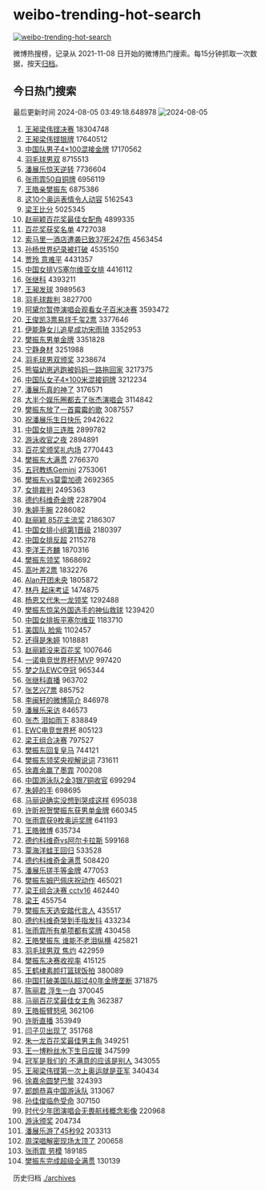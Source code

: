 # weibo-trending-hot-search

[![weibo-trending-hot-search](https://github.com/ameizi/weibo-trending-hot-search/actions/workflows/ci.yml/badge.svg)](https://github.com/ameizi/weibo-trending-hot-search/actions/workflows/ci.yml)

微博热搜榜，记录从 2021-11-08 日开始的微博热门搜索。每15分钟抓取一次数据，按天[归档](./archives)。

## 今日热门搜索

<!-- BEGIN --> 
最后更新时间 2024-08-05 03:49:18.648978 
![2024-08-05](https://imgs-storage.s3.us-east-005.backblazeb2.com/20240805/2024-08-05.png?versionId=4_z8fbbed132d73df8689c40f13_f106a3cc8d2cee2b4_d20240804_m194918_c005_v0501021_t0005_u01722800958151) 
1. [王昶梁伟铿决赛](https://s.weibo.com/weibo?q=%E7%8E%8B%E6%98%B6%E6%A2%81%E4%BC%9F%E9%93%BF%E5%86%B3%E8%B5%9B&t=31&band_rank=1&Refer=top) 18304748
1. [王昶梁伟铿银牌](https://s.weibo.com/weibo?q=%23%E7%8E%8B%E6%98%B6%E6%A2%81%E4%BC%9F%E9%93%BF%E9%93%B6%E7%89%8C%23&t=31&band_rank=2&Refer=top) 17640512
1. [中国队男子4×100混接金牌](https://s.weibo.com/weibo?q=%23%E4%B8%AD%E5%9B%BD%E9%98%9F%E7%94%B7%E5%AD%904%C3%97100%E6%B7%B7%E6%8E%A5%E9%87%91%E7%89%8C%23&t=31&band_rank=4&Refer=top) 17170562
1. [羽毛球男双](https://s.weibo.com/weibo?q=%E7%BE%BD%E6%AF%9B%E7%90%83%E7%94%B7%E5%8F%8C&t=31&band_rank=4&Refer=top) 8715513
1. [潘展乐惊天逆转](https://s.weibo.com/weibo?q=%23%E6%BD%98%E5%B1%95%E4%B9%90%E6%83%8A%E5%A4%A9%E9%80%86%E8%BD%AC%23&t=31&band_rank=11&Refer=top) 7736604
1. [张雨霏50自铜牌](https://s.weibo.com/weibo?q=%23%E5%BC%A0%E9%9B%A8%E9%9C%8F50%E8%87%AA%E9%93%9C%E7%89%8C%23&t=31&band_rank=10&Refer=top) 6956119
1. [王皓亲樊振东](https://s.weibo.com/weibo?q=%23%E7%8E%8B%E7%9A%93%E4%BA%B2%E6%A8%8A%E6%8C%AF%E4%B8%9C%23&t=31&band_rank=5&Refer=top) 6875386
1. [这10个奥运表情令人动容](https://s.weibo.com/weibo?q=%23%E8%BF%9910%E4%B8%AA%E5%A5%A5%E8%BF%90%E8%A1%A8%E6%83%85%E4%BB%A4%E4%BA%BA%E5%8A%A8%E5%AE%B9%23&t=31&band_rank=3&Refer=top) 5162543
1. [梁王比分](https://s.weibo.com/weibo?q=%E6%A2%81%E7%8E%8B%E6%AF%94%E5%88%86&t=31&band_rank=6&Refer=top) 5025345
1. [赵丽颖百花奖最佳女配角](https://s.weibo.com/weibo?q=%23%E8%B5%B5%E4%B8%BD%E9%A2%96%E7%99%BE%E8%8A%B1%E5%A5%96%E6%9C%80%E4%BD%B3%E5%A5%B3%E9%85%8D%E8%A7%92%23&t=31&band_rank=7&Refer=top) 4899335
1. [百花奖获奖名单](https://s.weibo.com/weibo?q=%23%E7%99%BE%E8%8A%B1%E5%A5%96%E8%8E%B7%E5%A5%96%E5%90%8D%E5%8D%95%23&t=31&band_rank=8&Refer=top) 4727038
1. [索马里一酒店遭袭已致37死247伤](https://s.weibo.com/weibo?q=%23%E7%B4%A2%E9%A9%AC%E9%87%8C%E4%B8%80%E9%85%92%E5%BA%97%E9%81%AD%E8%A2%AD%E5%B7%B2%E8%87%B437%E6%AD%BB247%E4%BC%A4%23&t=31&band_rank=9&Refer=top) 4563454
1. [孙杨世界纪录被打破](https://s.weibo.com/weibo?q=%23%E5%AD%99%E6%9D%A8%E4%B8%96%E7%95%8C%E7%BA%AA%E5%BD%95%E8%A2%AB%E6%89%93%E7%A0%B4%23&t=31&band_rank=26&Refer=top) 4535150
1. [贾玲 意难平](https://s.weibo.com/weibo?q=%E8%B4%BE%E7%8E%B2%20%E6%84%8F%E9%9A%BE%E5%B9%B3&t=31&band_rank=10&Refer=top) 4431357
1. [中国女排VS塞尔维亚女排](https://s.weibo.com/weibo?q=%23%E4%B8%AD%E5%9B%BD%E5%A5%B3%E6%8E%92VS%E5%A1%9E%E5%B0%94%E7%BB%B4%E4%BA%9A%E5%A5%B3%E6%8E%92%23&t=31&band_rank=26&Refer=top) 4416112
1. [张继科](https://s.weibo.com/weibo?q=%E5%BC%A0%E7%BB%A7%E7%A7%91&t=31&band_rank=11&Refer=top) 4393211
1. [王昶发球](https://s.weibo.com/weibo?q=%23%E7%8E%8B%E6%98%B6%E5%8F%91%E7%90%83%23&t=31&band_rank=12&Refer=top) 3989563
1. [羽毛球裁判](https://s.weibo.com/weibo?q=%E7%BE%BD%E6%AF%9B%E7%90%83%E8%A3%81%E5%88%A4&t=31&band_rank=17&Refer=top) 3827700
1. [阿黛尔暂停演唱会观看女子百米决赛](https://s.weibo.com/weibo?q=%23%E9%98%BF%E9%BB%9B%E5%B0%94%E6%9A%82%E5%81%9C%E6%BC%94%E5%94%B1%E4%BC%9A%E8%A7%82%E7%9C%8B%E5%A5%B3%E5%AD%90%E7%99%BE%E7%B1%B3%E5%86%B3%E8%B5%9B%23&t=31&band_rank=13&Refer=top) 3593472
1. [王俊凯3票易烊千玺2票](https://s.weibo.com/weibo?q=%23%E7%8E%8B%E4%BF%8A%E5%87%AF3%E7%A5%A8%E6%98%93%E7%83%8A%E5%8D%83%E7%8E%BA2%E7%A5%A8%23&t=31&band_rank=14&Refer=top) 3377646
1. [伊能静女儿追星成功宋雨琦](https://s.weibo.com/weibo?q=%23%E4%BC%8A%E8%83%BD%E9%9D%99%E5%A5%B3%E5%84%BF%E8%BF%BD%E6%98%9F%E6%88%90%E5%8A%9F%E5%AE%8B%E9%9B%A8%E7%90%A6%23&t=31&band_rank=15&Refer=top) 3352953
1. [樊振东男单金牌](https://s.weibo.com/weibo?q=%23%E6%A8%8A%E6%8C%AF%E4%B8%9C%E7%94%B7%E5%8D%95%E9%87%91%E7%89%8C%23&t=31&band_rank=16&Refer=top) 3351828
1. [宁静身材](https://s.weibo.com/weibo?q=%E5%AE%81%E9%9D%99%E8%BA%AB%E6%9D%90&t=31&band_rank=28&Refer=top) 3251988
1. [羽毛球男双颁奖](https://s.weibo.com/weibo?q=%E7%BE%BD%E6%AF%9B%E7%90%83%E7%94%B7%E5%8F%8C%E9%A2%81%E5%A5%96&t=31&band_rank=32&Refer=top) 3238674
1. [熊猫幼崽逃跑被妈妈一路拖回家](https://s.weibo.com/weibo?q=%23%E7%86%8A%E7%8C%AB%E5%B9%BC%E5%B4%BD%E9%80%83%E8%B7%91%E8%A2%AB%E5%A6%88%E5%A6%88%E4%B8%80%E8%B7%AF%E6%8B%96%E5%9B%9E%E5%AE%B6%23&t=31&band_rank=35&Refer=top) 3217375
1. [中国队女子4×100米混接铜牌](https://s.weibo.com/weibo?q=%23%E4%B8%AD%E5%9B%BD%E9%98%9F%E5%A5%B3%E5%AD%904%C3%97100%E7%B1%B3%E6%B7%B7%E6%8E%A5%E9%93%9C%E7%89%8C%23&t=31&band_rank=9&Refer=top) 3212234
1. [潘展乐真的神了](https://s.weibo.com/weibo?q=%E6%BD%98%E5%B1%95%E4%B9%90%E7%9C%9F%E7%9A%84%E7%A5%9E%E4%BA%86&t=31&band_rank=10&Refer=top) 3176571
1. [大半个娱乐圈都去了张杰演唱会](https://s.weibo.com/weibo?q=%23%E5%A4%A7%E5%8D%8A%E4%B8%AA%E5%A8%B1%E4%B9%90%E5%9C%88%E9%83%BD%E5%8E%BB%E4%BA%86%E5%BC%A0%E6%9D%B0%E6%BC%94%E5%94%B1%E4%BC%9A%23&t=31&band_rank=19&Refer=top) 3114842
1. [樊振东放了一首霉霉的歌](https://s.weibo.com/weibo?q=%23%E6%A8%8A%E6%8C%AF%E4%B8%9C%E6%94%BE%E4%BA%86%E4%B8%80%E9%A6%96%E9%9C%89%E9%9C%89%E7%9A%84%E6%AD%8C%23&t=31&band_rank=18&Refer=top) 3087557
1. [祝潘展乐生日快乐](https://s.weibo.com/weibo?q=%23%E7%A5%9D%E6%BD%98%E5%B1%95%E4%B9%90%E7%94%9F%E6%97%A5%E5%BF%AB%E4%B9%90%23&t=31&band_rank=25&Refer=top) 2942622
1. [中国女排三连胜](https://s.weibo.com/weibo?q=%E4%B8%AD%E5%9B%BD%E5%A5%B3%E6%8E%92%E4%B8%89%E8%BF%9E%E8%83%9C&t=31&band_rank=24&Refer=top) 2899782
1. [游泳收官之夜](https://s.weibo.com/weibo?q=%E6%B8%B8%E6%B3%B3%E6%94%B6%E5%AE%98%E4%B9%8B%E5%A4%9C&t=31&band_rank=41&Refer=top) 2894891
1. [百花奖颁奖礼内场](https://s.weibo.com/weibo?q=%23%E7%99%BE%E8%8A%B1%E5%A5%96%E9%A2%81%E5%A5%96%E7%A4%BC%E5%86%85%E5%9C%BA%23&t=31&band_rank=20&Refer=top) 2770443
1. [樊振东大满贯](https://s.weibo.com/weibo?q=%23%E6%A8%8A%E6%8C%AF%E4%B8%9C%E5%A4%A7%E6%BB%A1%E8%B4%AF%23&t=31&band_rank=21&Refer=top) 2766370
1. [五冠教练Gemini](https://s.weibo.com/weibo?q=%23%E4%BA%94%E5%86%A0%E6%95%99%E7%BB%83Gemini%23&t=31&band_rank=49&Refer=top) 2753061
1. [樊振东vs莫雷加德](https://s.weibo.com/weibo?q=%23%E6%A8%8A%E6%8C%AF%E4%B8%9Cvs%E8%8E%AB%E9%9B%B7%E5%8A%A0%E5%BE%B7%23&t=31&band_rank=22&Refer=top) 2692365
1. [女排裁判](https://s.weibo.com/weibo?q=%E5%A5%B3%E6%8E%92%E8%A3%81%E5%88%A4&t=31&band_rank=11&Refer=top) 2495363
1. [德约科维奇金牌](https://s.weibo.com/weibo?q=%E5%BE%B7%E7%BA%A6%E7%A7%91%E7%BB%B4%E5%A5%87%E9%87%91%E7%89%8C&t=31&band_rank=23&Refer=top) 2287904
1. [朱婷手腕](https://s.weibo.com/weibo?q=%E6%9C%B1%E5%A9%B7%E6%89%8B%E8%85%95&t=31&band_rank=21&Refer=top) 2286082
1. [赵丽颖 85花主流奖](https://s.weibo.com/weibo?q=%E8%B5%B5%E4%B8%BD%E9%A2%96%2085%E8%8A%B1%E4%B8%BB%E6%B5%81%E5%A5%96&t=31&band_rank=34&Refer=top) 2186307
1. [中国女排小组第1晋级](https://s.weibo.com/weibo?q=%23%E4%B8%AD%E5%9B%BD%E5%A5%B3%E6%8E%92%E5%B0%8F%E7%BB%84%E7%AC%AC1%E6%99%8B%E7%BA%A7%23&t=31&band_rank=21&Refer=top) 2180397
1. [中国女排反超](https://s.weibo.com/weibo?q=%23%E4%B8%AD%E5%9B%BD%E5%A5%B3%E6%8E%92%E5%8F%8D%E8%B6%85%23&t=31&band_rank=40&Refer=top) 2115278
1. [李洋王齐麟](https://s.weibo.com/weibo?q=%E6%9D%8E%E6%B4%8B%E7%8E%8B%E9%BD%90%E9%BA%9F&t=31&band_rank=24&Refer=top) 1870316
1. [樊振东领奖](https://s.weibo.com/weibo?q=%E6%A8%8A%E6%8C%AF%E4%B8%9C%E9%A2%86%E5%A5%96&t=31&band_rank=25&Refer=top) 1868692
1. [高叶差2票](https://s.weibo.com/weibo?q=%23%E9%AB%98%E5%8F%B6%E5%B7%AE2%E7%A5%A8%23&t=31&band_rank=30&Refer=top) 1832276
1. [Alan开团未央](https://s.weibo.com/weibo?q=%23Alan%E5%BC%80%E5%9B%A2%E6%9C%AA%E5%A4%AE%23&t=31&band_rank=35&Refer=top) 1805872
1. [林丹 起床考证](https://s.weibo.com/weibo?q=%E6%9E%97%E4%B8%B9%20%E8%B5%B7%E5%BA%8A%E8%80%83%E8%AF%81&t=31&band_rank=33&Refer=top) 1474875
1. [杨恩又代朱一龙领奖](https://s.weibo.com/weibo?q=%23%E6%9D%A8%E6%81%A9%E5%8F%88%E4%BB%A3%E6%9C%B1%E4%B8%80%E9%BE%99%E9%A2%86%E5%A5%96%23&t=31&band_rank=33&Refer=top) 1292488
1. [樊振东惊呆外国选手的神仙救球](https://s.weibo.com/weibo?q=%23%E6%A8%8A%E6%8C%AF%E4%B8%9C%E6%83%8A%E5%91%86%E5%A4%96%E5%9B%BD%E9%80%89%E6%89%8B%E7%9A%84%E7%A5%9E%E4%BB%99%E6%95%91%E7%90%83%23&t=31&band_rank=27&Refer=top) 1239420
1. [中国女排扳平塞尔维亚](https://s.weibo.com/weibo?q=%E4%B8%AD%E5%9B%BD%E5%A5%B3%E6%8E%92%E6%89%B3%E5%B9%B3%E5%A1%9E%E5%B0%94%E7%BB%B4%E4%BA%9A&t=31&band_rank=44&Refer=top) 1183710
1. [美国队 脸紫](https://s.weibo.com/weibo?q=%E7%BE%8E%E5%9B%BD%E9%98%9F%20%E8%84%B8%E7%B4%AB&t=31&band_rank=22&Refer=top) 1102457
1. [还得是朱婷](https://s.weibo.com/weibo?q=%E8%BF%98%E5%BE%97%E6%98%AF%E6%9C%B1%E5%A9%B7&t=31&band_rank=38&Refer=top) 1018881
1. [赵丽颖没来百花奖](https://s.weibo.com/weibo?q=%23%E8%B5%B5%E4%B8%BD%E9%A2%96%E6%B2%A1%E6%9D%A5%E7%99%BE%E8%8A%B1%E5%A5%96%23&t=31&band_rank=46&Refer=top) 1007646
1. [一诺电竞世界杯FMVP](https://s.weibo.com/weibo?q=%23%E4%B8%80%E8%AF%BA%E7%94%B5%E7%AB%9E%E4%B8%96%E7%95%8C%E6%9D%AFFMVP%23&t=31&band_rank=35&Refer=top) 997420
1. [梦之队EWC夺冠](https://s.weibo.com/weibo?q=%23%E6%A2%A6%E4%B9%8B%E9%98%9FEWC%E5%A4%BA%E5%86%A0%23&t=31&band_rank=50&Refer=top) 965344
1. [张继科直播](https://s.weibo.com/weibo?q=%E5%BC%A0%E7%BB%A7%E7%A7%91%E7%9B%B4%E6%92%AD&t=31&band_rank=41&Refer=top) 963702
1. [张艺兴7票](https://s.weibo.com/weibo?q=%23%E5%BC%A0%E8%89%BA%E5%85%B47%E7%A5%A8%23&t=31&band_rank=48&Refer=top) 885752
1. [李闽轩的微博简介](https://s.weibo.com/weibo?q=%23%E6%9D%8E%E9%97%BD%E8%BD%A9%E7%9A%84%E5%BE%AE%E5%8D%9A%E7%AE%80%E4%BB%8B%23&t=31&band_rank=25&Refer=top) 846978
1. [潘展乐采访](https://s.weibo.com/weibo?q=%E6%BD%98%E5%B1%95%E4%B9%90%E9%87%87%E8%AE%BF&t=31&band_rank=23&Refer=top) 846573
1. [张杰 泪如雨下](https://s.weibo.com/weibo?q=%E5%BC%A0%E6%9D%B0%20%E6%B3%AA%E5%A6%82%E9%9B%A8%E4%B8%8B&t=31&band_rank=29&Refer=top) 838849
1. [EWC电竞世界杯](https://s.weibo.com/weibo?q=EWC%E7%94%B5%E7%AB%9E%E4%B8%96%E7%95%8C%E6%9D%AF&t=31&band_rank=50&Refer=top) 805123
1. [梁王组合决赛](https://s.weibo.com/weibo?q=%23%E6%A2%81%E7%8E%8B%E7%BB%84%E5%90%88%E5%86%B3%E8%B5%9B%23&t=31&band_rank=31&Refer=top) 797527
1. [樊振东回复皇马](https://s.weibo.com/weibo?q=%23%E6%A8%8A%E6%8C%AF%E4%B8%9C%E5%9B%9E%E5%A4%8D%E7%9A%87%E9%A9%AC%23&t=31&band_rank=39&Refer=top) 744121
1. [樊振东领奖央视解说词](https://s.weibo.com/weibo?q=%23%E6%A8%8A%E6%8C%AF%E4%B8%9C%E9%A2%86%E5%A5%96%E5%A4%AE%E8%A7%86%E8%A7%A3%E8%AF%B4%E8%AF%8D%23&t=31&band_rank=36&Refer=top) 731611
1. [徐嘉余赢了墨霏](https://s.weibo.com/weibo?q=%23%E5%BE%90%E5%98%89%E4%BD%99%E8%B5%A2%E4%BA%86%E5%A2%A8%E9%9C%8F%23&t=31&band_rank=44&Refer=top) 700208
1. [中国游泳队2金3银7铜收官](https://s.weibo.com/weibo?q=%23%E4%B8%AD%E5%9B%BD%E6%B8%B8%E6%B3%B3%E9%98%9F2%E9%87%913%E9%93%B67%E9%93%9C%E6%94%B6%E5%AE%98%23&t=31&band_rank=36&Refer=top) 699294
1. [朱婷的手](https://s.weibo.com/weibo?q=%E6%9C%B1%E5%A9%B7%E7%9A%84%E6%89%8B&t=31&band_rank=44&Refer=top) 698695
1. [马丽说确实没想到哭成这样](https://s.weibo.com/weibo?q=%23%E9%A9%AC%E4%B8%BD%E8%AF%B4%E7%A1%AE%E5%AE%9E%E6%B2%A1%E6%83%B3%E5%88%B0%E5%93%AD%E6%88%90%E8%BF%99%E6%A0%B7%23&t=31&band_rank=14&Refer=top) 695038
1. [许昕祝贺樊振东获男单金牌](https://s.weibo.com/weibo?q=%E8%AE%B8%E6%98%95%E7%A5%9D%E8%B4%BA%E6%A8%8A%E6%8C%AF%E4%B8%9C%E8%8E%B7%E7%94%B7%E5%8D%95%E9%87%91%E7%89%8C&t=31&band_rank=40&Refer=top) 660345
1. [张雨霏获9枚奥运奖牌](https://s.weibo.com/weibo?q=%23%E5%BC%A0%E9%9B%A8%E9%9C%8F%E8%8E%B79%E6%9E%9A%E5%A5%A5%E8%BF%90%E5%A5%96%E7%89%8C%23&t=31&band_rank=42&Refer=top) 641193
1. [王皓微博](https://s.weibo.com/weibo?q=%E7%8E%8B%E7%9A%93%E5%BE%AE%E5%8D%9A&t=31&band_rank=34&Refer=top) 635734
1. [德约科维奇vs阿尔卡拉斯](https://s.weibo.com/weibo?q=%23%E5%BE%B7%E7%BA%A6%E7%A7%91%E7%BB%B4%E5%A5%87vs%E9%98%BF%E5%B0%94%E5%8D%A1%E6%8B%89%E6%96%AF%23&t=31&band_rank=36&Refer=top) 599168
1. [覃海洋蛙王回归](https://s.weibo.com/weibo?q=%E8%A6%83%E6%B5%B7%E6%B4%8B%E8%9B%99%E7%8E%8B%E5%9B%9E%E5%BD%92&t=31&band_rank=31&Refer=top) 533528
1. [德约科维奇金满贯](https://s.weibo.com/weibo?q=%23%E5%BE%B7%E7%BA%A6%E7%A7%91%E7%BB%B4%E5%A5%87%E9%87%91%E6%BB%A1%E8%B4%AF%23&t=31&band_rank=37&Refer=top) 508420
1. [潘展乐搓手等金牌](https://s.weibo.com/weibo?q=%23%E6%BD%98%E5%B1%95%E4%B9%90%E6%90%93%E6%89%8B%E7%AD%89%E9%87%91%E7%89%8C%23&t=31&band_rank=27&Refer=top) 477053
1. [樊振东姆巴佩庆祝动作](https://s.weibo.com/weibo?q=%23%E6%A8%8A%E6%8C%AF%E4%B8%9C%E5%A7%86%E5%B7%B4%E4%BD%A9%E5%BA%86%E7%A5%9D%E5%8A%A8%E4%BD%9C%23&t=31&band_rank=38&Refer=top) 465021
1. [梁王组合决赛 cctv16](https://s.weibo.com/weibo?q=%E6%A2%81%E7%8E%8B%E7%BB%84%E5%90%88%E5%86%B3%E8%B5%9B%20cctv16&t=31&band_rank=39&Refer=top) 462440
1. [梁王](https://s.weibo.com/weibo?q=%E6%A2%81%E7%8E%8B&t=31&band_rank=40&Refer=top) 455754
1. [樊振东天选安踏代言人](https://s.weibo.com/weibo?q=%23%E6%A8%8A%E6%8C%AF%E4%B8%9C%E5%A4%A9%E9%80%89%E5%AE%89%E8%B8%8F%E4%BB%A3%E8%A8%80%E4%BA%BA%23&t=31&band_rank=41&Refer=top) 435517
1. [德约科维奇哭到手指发抖](https://s.weibo.com/weibo?q=%23%E5%BE%B7%E7%BA%A6%E7%A7%91%E7%BB%B4%E5%A5%87%E5%93%AD%E5%88%B0%E6%89%8B%E6%8C%87%E5%8F%91%E6%8A%96%23&t=31&band_rank=45&Refer=top) 433234
1. [张雨霏所有单项都有奖牌](https://s.weibo.com/weibo?q=%23%E5%BC%A0%E9%9B%A8%E9%9C%8F%E6%89%80%E6%9C%89%E5%8D%95%E9%A1%B9%E9%83%BD%E6%9C%89%E5%A5%96%E7%89%8C%23&t=31&band_rank=41&Refer=top) 430458
1. [王皓樊振东 谁能不老泪纵横](https://s.weibo.com/weibo?q=%E7%8E%8B%E7%9A%93%E6%A8%8A%E6%8C%AF%E4%B8%9C%20%E8%B0%81%E8%83%BD%E4%B8%8D%E8%80%81%E6%B3%AA%E7%BA%B5%E6%A8%AA&t=31&band_rank=42&Refer=top) 425821
1. [羽毛球男双 焦灼](https://s.weibo.com/weibo?q=%E7%BE%BD%E6%AF%9B%E7%90%83%E7%94%B7%E5%8F%8C%20%E7%84%A6%E7%81%BC&t=31&band_rank=43&Refer=top) 422959
1. [樊振东决赛收视率](https://s.weibo.com/weibo?q=%23%E6%A8%8A%E6%8C%AF%E4%B8%9C%E5%86%B3%E8%B5%9B%E6%94%B6%E8%A7%86%E7%8E%87%23&t=31&band_rank=43&Refer=top) 415125
1. [王鹤棣素颜打篮球饭拍](https://s.weibo.com/weibo?q=%23%E7%8E%8B%E9%B9%A4%E6%A3%A3%E7%B4%A0%E9%A2%9C%E6%89%93%E7%AF%AE%E7%90%83%E9%A5%AD%E6%8B%8D%23&t=31&band_rank=50&Refer=top) 380089
1. [中国打破美国队超过40年金牌垄断](https://s.weibo.com/weibo?q=%23%E4%B8%AD%E5%9B%BD%E6%89%93%E7%A0%B4%E7%BE%8E%E5%9B%BD%E9%98%9F%E8%B6%85%E8%BF%8740%E5%B9%B4%E9%87%91%E7%89%8C%E5%9E%84%E6%96%AD%23&t=31&band_rank=38&Refer=top) 371875
1. [陈丽君 浮生一白](https://s.weibo.com/weibo?q=%E9%99%88%E4%B8%BD%E5%90%9B%20%E6%B5%AE%E7%94%9F%E4%B8%80%E7%99%BD&t=31&band_rank=45&Refer=top) 370045
1. [马丽百花奖最佳女主角](https://s.weibo.com/weibo?q=%23%E9%A9%AC%E4%B8%BD%E7%99%BE%E8%8A%B1%E5%A5%96%E6%9C%80%E4%BD%B3%E5%A5%B3%E4%B8%BB%E8%A7%92%23&t=31&band_rank=47&Refer=top) 362387
1. [王皓振臂怒吼](https://s.weibo.com/weibo?q=%23%E7%8E%8B%E7%9A%93%E6%8C%AF%E8%87%82%E6%80%92%E5%90%BC%23&t=31&band_rank=44&Refer=top) 362106
1. [许昕直播](https://s.weibo.com/weibo?q=%E8%AE%B8%E6%98%95%E7%9B%B4%E6%92%AD&t=31&band_rank=42&Refer=top) 353949
1. [闫子贝出现了](https://s.weibo.com/weibo?q=%E9%97%AB%E5%AD%90%E8%B4%9D%E5%87%BA%E7%8E%B0%E4%BA%86&t=31&band_rank=37&Refer=top) 351768
1. [朱一龙百花奖最佳男主角](https://s.weibo.com/weibo?q=%23%E6%9C%B1%E4%B8%80%E9%BE%99%E7%99%BE%E8%8A%B1%E5%A5%96%E6%9C%80%E4%BD%B3%E7%94%B7%E4%B8%BB%E8%A7%92%23&t=31&band_rank=49&Refer=top) 349251
1. [王一博粉丝水下生日应援](https://s.weibo.com/weibo?q=%23%E7%8E%8B%E4%B8%80%E5%8D%9A%E7%B2%89%E4%B8%9D%E6%B0%B4%E4%B8%8B%E7%94%9F%E6%97%A5%E5%BA%94%E6%8F%B4%23&t=31&band_rank=50&Refer=top) 347599
1. [冠军是我们的 不满意的应该是别人](https://s.weibo.com/weibo?q=%E5%86%A0%E5%86%9B%E6%98%AF%E6%88%91%E4%BB%AC%E7%9A%84%20%E4%B8%8D%E6%BB%A1%E6%84%8F%E7%9A%84%E5%BA%94%E8%AF%A5%E6%98%AF%E5%88%AB%E4%BA%BA&t=31&band_rank=42&Refer=top) 343055
1. [王昶梁伟铿第一次上奥运就是亚军](https://s.weibo.com/weibo?q=%23%E7%8E%8B%E6%98%B6%E6%A2%81%E4%BC%9F%E9%93%BF%E7%AC%AC%E4%B8%80%E6%AC%A1%E4%B8%8A%E5%A5%A5%E8%BF%90%E5%B0%B1%E6%98%AF%E4%BA%9A%E5%86%9B%23&t=31&band_rank=46&Refer=top) 340434
1. [徐嘉余圆梦巴黎](https://s.weibo.com/weibo?q=%E5%BE%90%E5%98%89%E4%BD%99%E5%9C%86%E6%A2%A6%E5%B7%B4%E9%BB%8E&t=31&band_rank=44&Refer=top) 324393
1. [郎朗恭喜中国游泳队](https://s.weibo.com/weibo?q=%23%E9%83%8E%E6%9C%97%E6%81%AD%E5%96%9C%E4%B8%AD%E5%9B%BD%E6%B8%B8%E6%B3%B3%E9%98%9F%23&t=31&band_rank=50&Refer=top) 313067
1. [孙佳俊临危受命](https://s.weibo.com/weibo?q=%E5%AD%99%E4%BD%B3%E4%BF%8A%E4%B8%B4%E5%8D%B1%E5%8F%97%E5%91%BD&t=31&band_rank=41&Refer=top) 307150
1. [时代少年团演唱会无畏航线概念影像](https://s.weibo.com/weibo?q=%23%E6%97%B6%E4%BB%A3%E5%B0%91%E5%B9%B4%E5%9B%A2%E6%BC%94%E5%94%B1%E4%BC%9A%E6%97%A0%E7%95%8F%E8%88%AA%E7%BA%BF%E6%A6%82%E5%BF%B5%E5%BD%B1%E5%83%8F%23&t=31&band_rank=48&Refer=top) 220968
1. [游泳颁奖](https://s.weibo.com/weibo?q=%E6%B8%B8%E6%B3%B3%E9%A2%81%E5%A5%96&t=31&band_rank=43&Refer=top) 204734
1. [潘展乐游了45秒92](https://s.weibo.com/weibo?q=%23%E6%BD%98%E5%B1%95%E4%B9%90%E6%B8%B8%E4%BA%8645%E7%A7%9292%23&t=31&band_rank=45&Refer=top) 203313
1. [周深唱解密现场太顶了](https://s.weibo.com/weibo?q=%23%E5%91%A8%E6%B7%B1%E5%94%B1%E8%A7%A3%E5%AF%86%E7%8E%B0%E5%9C%BA%E5%A4%AA%E9%A1%B6%E4%BA%86%23&t=31&band_rank=49&Refer=top) 200658
1. [张雨霏 劳模](https://s.weibo.com/weibo?q=%E5%BC%A0%E9%9B%A8%E9%9C%8F%20%E5%8A%B3%E6%A8%A1&t=31&band_rank=46&Refer=top) 189185
1. [樊振东完成超级全满贯](https://s.weibo.com/weibo?q=%23%E6%A8%8A%E6%8C%AF%E4%B8%9C%E5%AE%8C%E6%88%90%E8%B6%85%E7%BA%A7%E5%85%A8%E6%BB%A1%E8%B4%AF%23&t=31&band_rank=45&Refer=top) 130139
<!-- END -->

历史归档 [./archives](./archives)

